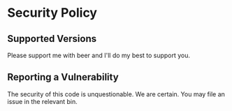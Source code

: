 # Security Policy

## Supported Versions

Please support me with beer and I'll do my best to support you.

## Reporting a Vulnerability

The security of this code is unquestionable. We are certain. You may file an issue in the relevant bin.

